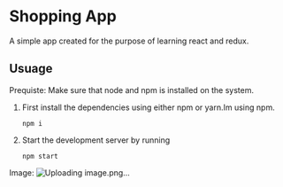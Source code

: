 # Shopping App

A simple app created for the purpose of learning react and redux.

## Usuage

Prequiste: Make sure that node and npm is installed on the system.

1. First install the dependencies using either npm or yarn.Im using npm.
   ```
   npm i
   ```
2. Start the development server by running 

   ```
   npm start
   ```
Image:
![Uploading image.png…]()



